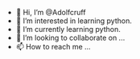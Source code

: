 - 👋 Hi, I’m @Adolfcruff
- 👀 I’m interested in learning python.
- 🌱 I’m currently learning python.
- 💞️ I’m looking to collaborate on ...
- 📫 How to reach me ...

<!---
Adolfcruff/Adolfcruff is a ✨ special ✨ repository because its `README.md` (this file) appears on your GitHub profile.
You can click the Preview link to take a look at your changes.
--->
